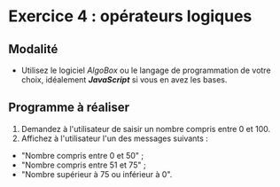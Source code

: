 # Exercice 4 : opérateurs logiques

## Modalité

- Utilisez le logiciel *AlgoBox* ou le langage de programmation de votre choix, idéalement ***JavaScript*** si vous en avez les bases.

## Programme à réaliser

1. Demandez à l'utilisateur de saisir un nombre compris entre 0 et 100.
2. Affichez à l'utilisateur l'un des messages suivants : 
- "Nombre compris entre 0 et 50" ;
- "Nombre compris entre 51 et 75" ;
- "Nombre supérieur à 75 ou inférieur à 0".